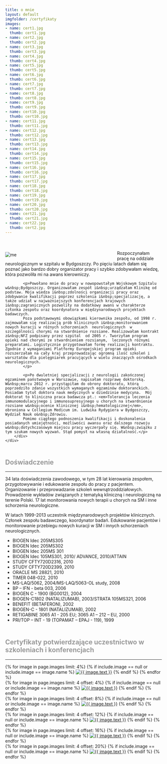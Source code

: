 ```yaml
---
title: o mnie
layout: default
imgfolder: /certyfikaty
images:
- name: cert1.jpg
  thumb: cert1.jpg
- name: cert2.jpg
  thumb: cert2.jpg
- name: cert3.jpg
  thumb: cert3.jpg
- name: cert4.jpg
  thumb: cert4.jpg
- name: cert5.jpg
  thumb: cert5.jpg
- name: cert6.jpg
  thumb: cert6.jpg
- name: cert7.jpg
  thumb: cert7.jpg
- name: cert8.jpg
  thumb: cert8.jpg
- name: cert9.jpg
  thumb: cert9.jpg
- name: cert10.jpg
  thumb: cert10.jpg
- name: cert11.jpg
  thumb: cert11.jpg
- name: cert12.jpg
  thumb: cert12.jpg
- name: cert13.jpg
  thumb: cert13.jpg
- name: cert14.jpg
  thumb: cert14.jpg
- name: cert15.jpg
  thumb: cert15.jpg
- name: cert16.jpg
  thumb: cert16.jpg
- name: cert17.jpg
  thumb: cert17.jpg
- name: cert18.jpg
  thumb: cert18.jpg
- name: cert19.jpg
  thumb: cert19.jpg
- name: cert20.jpg
  thumb: cert20.jpg
- name: cert21.jpg
  thumb: cert21.jpg
- name: cert22.jpg
  thumb: cert2.jpg
---
```


<script src="/js/jquery-1.11.0.min.js"></script>
<script src="/js/lightbox.min.js"></script>
<link href="/css/lightbox.css" rel="stylesheet" />

<div style="position: relative; margin-top: 50px">
    <div style="width: 330px; float: left; padding: 5px 30px 10px 0">
        <img src="/img/anna_pamula.jpg" alt="me"
            class="img-responsive">
    </div>
    <div style="float: none; width: auto; text-justify: newspaper">
        <div class="blurb" style="font-size: 14px">
            <p>Rozpoczynałam pracę na oddziale neurologicznym w szpitalu w Bydgoszczy. Po pięciu latach dałam się poznać jako bardzo dobry organizator pracy i&nbsp;szybko zdobywałam wiedzę, która pozwoliła mi na awans kierowniczy.
            </p>

            <p>Powołano mnie do pracy w nowopowstałym Wojskowym Szpitalu w&nbsp;Bydgoszczy. Organizowałam zespół i&nbsp;urządzałam Klinikę od podstaw. Moja wiedza i&nbsp;zdolności organizacji pracy oraz zdobywanie kwalifikacji poprzez szkolenia i&nbsp;specjalizację, a także udział w najważniejszych konferencjach krajowych i&nbsp;zagranicznych pozwoliły na dodatkowy awans w charakterze członka zespołu oraz koordynatora w międzynarodowych projektach badawczych.
            Poza podstawowymi obowiązkami kierownika zespołu, od 1998 r. zajmowałam się realizacją prób klinicznych i&nbsp;monitorowaniem nowych kuracji w różnych schorzeniach  neurologicznych  w szczególności chorymi na stwardnienie rozsiane. Realizowałam kontrakt z&nbsp;NFZ podpisany przez szpital  od 2005 r. Tworzyłam program opieki nad chorymi ze stwardnieniem rozsianym,  leczonych różnymi preparatami. Logistycznie przygotowałam formę realizacji kontraktu. Zgodnie z wymaganiami Platformy Europejskiej program opieki rozszerzałam na cały kraj przeprowadzając ogromną ilość szkoleń i warsztatów dla pielęgniarek pracujących w wielu znaczących ośrodkach neurologicznych.
            </p>
            
            <p>Po dwuletniej specjalizacji z neurologii zakończonej egzaminem państwowym w Warszawie, napisałam rozprawę doktorską. W&nbsp;marcu 2012 r. przystąpiłam do obrony doktoratu, którą poprzedziło zdanie wszystkich wymaganych egzaminów doktoranckich. Posiadam tytuł doktora nauk medycznych w dziedzinie medycyna.  Mój doktorat to kliniczna praca badawcza pt.: <em>Tolerancja leczenia immunomodulacyjnego i immunosupresyjnego u chorych na stwardnienie rozsiane w&nbsp;ocenie klinicznej i&nbsp;hematologicznej</em>, obroniona w Collegium Medicum im. Ludwika Rydygiera w Bydgoszczy, Wydział Nauk o&nbsp;Zdrowiu.
            Pomimo ciągłego podnoszenia kwalifikacji i doskonalenia posiadanych umiejętności, możliwości awansu oraz dalszego rozwoju w&nbsp;dotychczasowym miejscu pracy wyczerpały się. W&nbsp;związku z tym szukam nowych wyzwań. Stąd pomysł na własną działalność.</p>
        </div>
    </div>
</div>

<h2 style="color: #999999; margin-top: 50px">Doświadczenie</h2>
<hr>

<p>34 lata doświadczenia zawodowego, w tym 28 lat kierowania zespołem, przygotowywanie i edukowanie  zespołu do pracy z pacjentem. Organizowanie i przeprowadzanie szkoleń wewnątrzoddziałowych. Prowadzenie wykładów związanych z tematyką kliniczną i  neurologiczną na terenie Polski. 17 lat  monitorowania nowych terapii u chorych na SM i inne schorzenia neurologiczne.</p>

<p>W latach 1999-2013 uczestnik międzynarodowych projektów klinicznych. Członek zespołu badawczego, koordynator badań. Edukowanie pacjentów i monitorowanie przebiegu nowych kuracji w SM i innych schorzeniach neurologicznych.</p>

<ul>
    <li>BIOGEN Idec 205MS305 </li>
    <li>BIOGEN Idec 205MS302</li>
    <li>BIOGEN Idec 205MS 301 </li>
    <li>BIOGEN Idec 105MS301, 2010/ ADVANCE, 2010/ATTAIN</li>
    <li>STUDY CFTY720D2316, 2010</li>
    <li>STUDY CFTY720D2399, 2010</li>
    <li>ORACLE MS 28821, 2010</li>
    <li>TIMER 048-022, 2010</li>
    <li>MS-LAQ/5062, 2004/MS-LAQ/5063-OL study, 2008 </li>
    <li>BP – IFN - beta 003, 2006</li>
    <li>BIOGEN C - 1900 (BG0012), 2004</li>
    <li>BIOGEN-C1802 (NATALIZUMAB), 2003/STRATA 105MS321, 2006 </li>
    <li>BENEFIT (BETAFERON), 2002</li>
    <li> BIOGEN-C - 1801 (NATALIZUMAB), 2002</li>
    <li>RETIGABINE 3065 A1 - 205 EU; 3065 A1 – 212 – EU, 2000</li>
    <li>PRI/TOP – INT - 19 (TOPAMAT – EPAJ - 119), 1999</li>
</ul>

<h2 style="color: #999999; margin-top: 50px">Certyfikaty potwierdzające uczestnictwo w szkoleniach i&nbsp;konferencjach </h2>
<hr>

<div id="images">
    <div class="row">
        {% for image in page.images limit: 4%}
        {% if include.image == null or include.image == image.name %}
        <a href="{{ page.imgfolder }}/{{ image.name }}" data-lightbox="1" title="{{ image.text }}"><img src="{{ page.imgfolder }}/{{ image.thumb }}" title="{{ image.text }}"></a>
        {% endif %}
        {% endfor %}
    </div>
    <div class="row">
        {% for image in page.images limit: 4 offset: 4%}
        {% if include.image == null or include.image == image.name %}
        <a href="{{ page.imgfolder }}/{{ image.name }}" data-lightbox="1" title="{{ image.text }}"><img src="{{ page.imgfolder }}/{{ image.thumb }}" title="{{ image.text }}"></a>
        {% endif %}
        {% endfor %}
    </div>
    <div class="row">
        {% for image in page.images limit: 4 offset: 8%}
        {% if include.image == null or include.image == image.name %}
        <a href="{{ page.imgfolder }}/{{ image.name }}" data-lightbox="1" title="{{ image.text }}"><img src="{{ page.imgfolder }}/{{ image.thumb }}" title="{{ image.text }}"></a>
        {% endif %}
        {% endfor %}
    </div>
    <div class="row">
        {% for image in page.images limit: 4 offset: 12%}
        {% if include.image == null or include.image == image.name %}
        <a href="{{ page.imgfolder }}/{{ image.name }}" data-lightbox="1" title="{{ image.text }}"><img src="{{ page.imgfolder }}/{{ image.thumb }}" title="{{ image.text }}"></a>
        {% endif %}
        {% endfor %}
    </div>
    <div class="row">
        {% for image in page.images limit: 4 offset: 16%}
        {% if include.image == null or include.image == image.name %}
        <a href="{{ page.imgfolder }}/{{ image.name }}" data-lightbox="1" title="{{ image.text }}"><img src="{{ page.imgfolder }}/{{ image.thumb }}" title="{{ image.text }}"></a>
        {% endif %}
        {% endfor %}
    </div>
    <div class="row">
        {% for image in page.images limit: 4 offset: 20%}
        {% if include.image == null or include.image == image.name %}
        <a href="{{ page.imgfolder }}/{{ image.name }}" data-lightbox="1" title="{{ image.text }}"><img src="{{ page.imgfolder }}/{{ image.thumb }}" title="{{ image.text }}"></a>
        {% endif %}
        {% endfor %}
    </div>
</div>
<!--
<div id="images">
    <div class="row">
        <img src="/certyfikaty/cert1.png" title="image 1" />
        <img src="/certyfikaty/cert2.png" title="image 2" />
        <img src="/certyfikaty/cert3.png" title="image 3" />
        <img src="/certyfikaty/cert4.png" title="image 4" />
    </div>
    <div class="row">
        <img src="/certyfikaty/cert5.png" title="image 5" />
        <img src="/certyfikaty/cert6.png" title="image 6" />
        <img src="/certyfikaty/cert7.png" title="image 7" />
        <img src="/certyfikaty/cert8.png" title="image 8" />
    </div>
    <div class="row">
        <img src="/certyfikaty/cert9.png" title="image 9" />
    </div>
</div>
-->
<div id="full"></div>
<p id="caption"></p>


